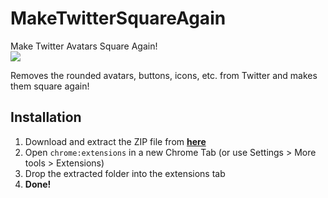 # MakeTwitterSquareAgain
Make Twitter Avatars Square Again!  
![](https://i.imgur.com/mJm2KJi.png)

Removes the rounded avatars, buttons, icons, etc. from Twitter and makes them square again!

## Installation
1. Download and extract the ZIP file from [**here**](https://github.com/InventivetalentDev/MakeTwitterSquareAgain/archive/master.zip)
2. Open `chrome:extensions` in a new Chrome Tab (or use Settings > More tools > Extensions)
3. Drop the extracted folder into the extensions tab
4. **Done!**
